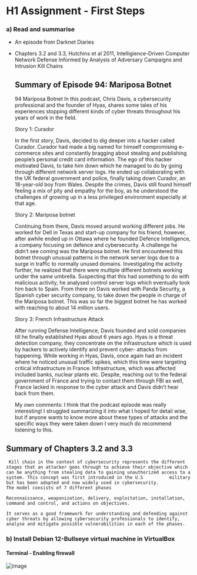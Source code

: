 # H1 Assignment - First Steps

### a) Read and summarise
  - An episode from Darknet Diaries
  - Chapters 3.2 and 3.3, Hutchins et al 2011, Intelligience-Driven Computer Network Defense Informed by Analysis of Adversary Campaigns and Intrusion Kill Chains

    ## Summary of Episode 94: Mariposa Botnet

    94 Mariposa Botnet
      In this podcast, Chris Davis, a cybersecurity professional and the founder of Hyas, shares some tales of his experiences stopping different kinds of cyber threats throughout his years of work in the field.
    
      Story 1: Curador
    
    In the first story, Davis, decided to dig deeper into a hacker called Curador. Curador had made a big named for himself compromising e-commerce sites and constantly bragging about stealing and publishing people’s personal credit card information. The ego of this         hacker motivated Davis, to take him down which he managed to do by going through different network server logs. He ended up collaborating with the UK federal government and police, finally taking down Curador, an 18-year-old boy from Wales. Despite the crimes,           Davis still found himself feeling a mix of pity and empathy for the boy, as he understood the challenges of growing up in a less privileged environment especially at that age.
    
      Story 2: Mariposa botnet
    
    Continuing from there, Davis moved around working different jobs. He worked for Dell in Texas and start-up company for his friend, however, after awhile ended up in Ottawa where he founded Defence Intelligence, a company focusing on defence and cybersecurity. 
    A challenge he didn’t see coming was the Mariposa botnet. He first encountered this botnet through unusual patterns in the network server logs due to a surge in traffic to normally unused domains. Investigating the activity further, he realized that there were           multiple different botnets working under the same umbrella. Suspecting that this had something to do with malicious activity, he analysed control server logs which eventually took him back to Spain. From there on Davis worked with Panda Security, a Spanish cyber         security company, to take down the people in charge of the Mariposa botnet. This was so far the biggest botnet he has worked with reaching to about 14 million users.
    
      Story 3: French Infrastructure Attack
    
    After running Defense Intelligence, Davis founded and sold companies till he finally established Hyas about 6 years ago. Hyas is a threat detection company, they concentrate on the infrastructure which is used by hackers to actively identify and prevent cyber-           attacks from happening.
    While working in Hyas, Davis, once again had an incident where he noticed unusual traffic spikes, which this time were targeting critical infrastructure in France. Infrastructure, which was affected included banks, nuclear plants etc. Despite, reaching out to the        federal government of France and trying to contact them through FBI as well, France lacked in response to the cyber attack and Davis didn’t hear back from them.

    My own comments: I think that the podcast episode was really interesting! I struggled summarizing it into what I hoped for detail wise, but if anyone wants to know more about these types of attacks and the specific ways they were taken down I very much do recommend      listening to this.

  ## Summary of Chapters 3.2 and 3.3

     Kill chain in the context of cybersecurity represents the different stages that an attacker goes through to achieve their objective which can be anything from stealing data to gaining unauthorized access to a system. This concept was first introduced in the U.S          military but has been adopted and now widely used in cybersecurity.
    The model consists of 7 different phases
    
    Reconnaissance, weaponization, delivery, exploitation, installation, command and control, and actions on objectives.
      
    It serves as a good framework for understanding and defending against cyber threats by allowing cybersecurity professionals to identify, analyse and mitigate possible vulnerabilities in each of the phases.
  

  
### b) Install Debian 12-Bullseye virtual machine in VirtualBox

#### Terminal - Enabling firewall
![image](https://cdn.discordapp.com/attachments/476838378227236867/1198403156271443968/image.png?ex=65bec6e9&is=65ac51e9&hm=5bdcb51c904660142d8091a9dfcea22f4fef2c403cd672e0816c43b69c9fedb5&)
